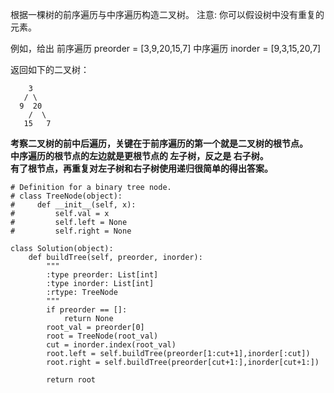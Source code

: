 根据一棵树的前序遍历与中序遍历构造二叉树。
注意:
你可以假设树中没有重复的元素。

例如，给出
前序遍历 preorder = [3,9,20,15,7]
中序遍历 inorder = [9,3,15,20,7]

返回如下的二叉树：
```
    3
   / \
  9  20
    /  \
   15   7
```
**考察二叉树的前中后遍历，关键在于前序遍历的第一个就是二叉树的根节点。**  
**中序遍历的根节点的左边就是更根节点的 左子树，反之是 右子树。**  
**有了根节点，再重复对左子树和右子树使用递归很简单的得出答案。**  
```
# Definition for a binary tree node.
# class TreeNode(object):
#     def __init__(self, x):
#         self.val = x
#         self.left = None
#         self.right = None

class Solution(object):
    def buildTree(self, preorder, inorder):
        """
        :type preorder: List[int]
        :type inorder: List[int]
        :rtype: TreeNode
        """
        if preorder == []:
            return None
        root_val = preorder[0]
        root = TreeNode(root_val)
        cut = inorder.index(root_val)    
        root.left = self.buildTree(preorder[1:cut+1],inorder[:cut])
        root.right = self.buildTree(preorder[cut+1:],inorder[cut+1:])
        
        return root
```
